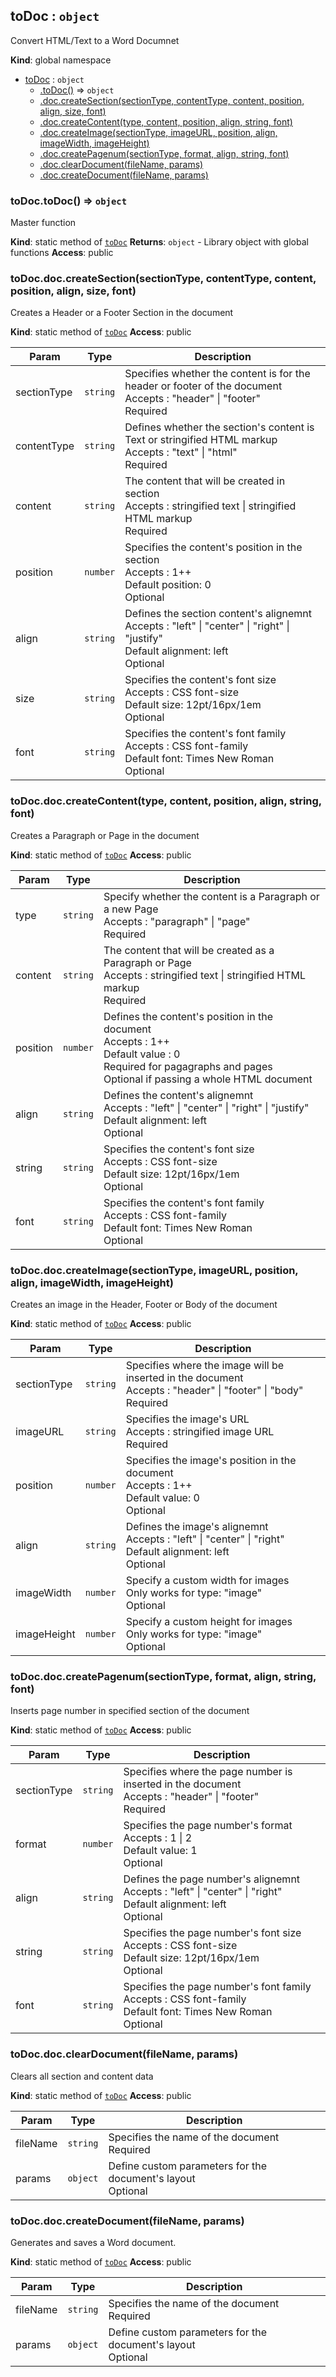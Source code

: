 ## toDoc : <code>object</code>
Convert HTML/Text to a Word Documnet

**Kind**: global namespace

* [toDoc](#toDoc) : <code>object</code>
    * [.toDoc()](#toDoc.toDoc) ⇒ <code>object</code>
    * [.doc.createSection(sectionType, contentType, content, position, align, size, font)](#toDoc.doc.createSection)
    * [.doc.createContent(type, content, position, align, string, font)](#toDoc.doc.createContent)
    * [.doc.createImage(sectionType, imageURL, position, align, imageWidth, imageHeight)](#toDoc.doc.createImage)
    * [.doc.createPagenum(sectionType, format, align, string, font)](#toDoc.doc.createPagenum)
    * [.doc.clearDocument(fileName, params)](#toDoc.doc.clearDocument)
    * [.doc.createDocument(fileName, params)](#toDoc.doc.createDocument)

<a name="toDoc.toDoc"></a>

### toDoc.toDoc() ⇒ <code>object</code>
Master function

**Kind**: static method of [<code>toDoc</code>](#toDoc)
**Returns**: <code>object</code> - Library object with global functions
**Access**: public
<a name="toDoc.doc.createSection"></a>

### toDoc.doc.createSection(sectionType, contentType, content, position, align, size, font)
Creates a Header or a Footer Section in the document

**Kind**: static method of [<code>toDoc</code>](#toDoc)
**Access**: public

| Param | Type | Description |
| --- | --- | --- |
| sectionType | <code>string</code> | Specifies whether the content is for the header or footer of the document <br/> Accepts : "header" &#124; "footer" <br/> Required |
| contentType | <code>string</code> | Defines whether the section's content is Text or stringified HTML markup <br/> Accepts : "text" &#124; "html" <br/> Required |
| content | <code>string</code> | The content that will be created in section <br/> Accepts : stringified text &#124; stringified HTML markup <br/> Required |
| position | <code>number</code> | Specifies the content's position in the section <br/> Accepts : 1++ <br/> Default position: 0 <br/> Optional |
| align | <code>string</code> | Defines the section content's alignemnt <br/> Accepts : "left" &#124; "center" &#124; "right" &#124; "justify" <br/> Default alignment: left <br/> Optional |
| size | <code>string</code> | Specifies the content's font size <br/> Accepts : CSS font-size <br/> Default size: 12pt/16px/1em  <br/> Optional |
| font | <code>string</code> | Specifies the content's font family <br/> Accepts : CSS font-family <br/> Default font: Times New Roman <br/> Optional |

<a name="toDoc.doc.createContent"></a>

### toDoc.doc.createContent(type, content, position, align, string, font)
Creates a Paragraph or Page in the document

**Kind**: static method of [<code>toDoc</code>](#toDoc)
**Access**: public

| Param | Type | Description |
| --- | --- | --- |
| type | <code>string</code> | Specify whether the content is a Paragraph or a new Page <br/> Accepts : "paragraph" &#124; "page" <br/> Required |
| content | <code>string</code> | The content that will be created as a Paragraph or Page <br/> Accepts : stringified text &#124; stringified HTML markup <br/> Required |
| position | <code>number</code> | Defines the content's position in the document <br/> Accepts : 1++ <br/> Default value : 0 <br/> Required for pagagraphs and pages <br/> Optional if passing a whole HTML document |
| align | <code>string</code> | Defines the content's alignemnt <br/> Accepts : "left" &#124; "center" &#124; "right" &#124; "justify" <br/> Default alignment: left <br/> Optional |
| string | <code>string</code> | Specifies the content's font size <br/> Accepts : CSS font-size <br/> Default size: 12pt/16px/1em  <br/> Optional |
| font | <code>string</code> | Specifies the content's font family <br/> Accepts : CSS font-family <br/> Default font: Times New Roman <br/> Optional |

<a name="toDoc.doc.createImage"></a>

### toDoc.doc.createImage(sectionType, imageURL, position, align, imageWidth, imageHeight)
Creates an image in the Header, Footer or Body  of the document

**Kind**: static method of [<code>toDoc</code>](#toDoc)
**Access**: public

| Param | Type | Description |
| --- | --- | --- |
| sectionType | <code>string</code> | Specifies where the image will be inserted in the document <br/> Accepts : "header" &#124; "footer" &#124; "body" <br/> Required |
| imageURL | <code>string</code> | Specifies the image's URL <br/> Accepts : stringified image URL <br/> Required |
| position | <code>number</code> | Specifies the image's position in the document <br/> Accepts : 1++ <br/> Default value: 0 <br/> Optional |
| align | <code>string</code> | Defines the image's alignemnt <br/> Accepts : "left" &#124; "center" &#124; "right" <br/> Default alignment: left <br/> Optional |
| imageWidth | <code>number</code> | Specify a custom width for images <br/> Only works for type: "image" <br/> Optional |
| imageHeight | <code>number</code> | Specify a custom height for images <br/> Only works for type: "image" <br/> Optional |

<a name="toDoc.doc.createPagenum"></a>

### toDoc.doc.createPagenum(sectionType, format, align, string, font)
Inserts page number in specified section of the document

**Kind**: static method of [<code>toDoc</code>](#toDoc)
**Access**: public

| Param | Type | Description |
| --- | --- | --- |
| sectionType | <code>string</code> | Specifies where the page number is inserted in the document <br/> Accepts : "header" &#124; "footer" <br/> Required |
| format | <code>number</code> | Specifies the page number's format <br/> Accepts : 1 &#124; 2 <br/> Default value: 1 <br/> Optional |
| align | <code>string</code> | Defines the page number's alignemnt <br/> Accepts : "left" &#124; "center" &#124; "right" <br/> Default alignment: left <br/> Optional |
| string | <code>string</code> | Specifies the page number's font size <br/> Accepts : CSS font-size <br/> Default size: 12pt/16px/1em  <br/> Optional |
| font | <code>string</code> | Specifies the page number's font family <br/> Accepts : CSS font-family <br/> Default font: Times New Roman <br/> Optional |

<a name="toDoc.doc.clearDocument"></a>

### toDoc.doc.clearDocument(fileName, params)
Clears all section and content data

**Kind**: static method of [<code>toDoc</code>](#toDoc)
**Access**: public

| Param | Type | Description |
| --- | --- | --- |
| fileName | <code>string</code> | Specifies the name of the document <br/> Required |
| params | <code>object</code> | Define custom parameters for the document's layout <br/> Optional |

<a name="toDoc.doc.createDocument"></a>

### toDoc.doc.createDocument(fileName, params)
Generates and saves a Word document.

**Kind**: static method of [<code>toDoc</code>](#toDoc)
**Access**: public

| Param | Type | Description |
| --- | --- | --- |
| fileName | <code>string</code> | Specifies the name of the document <br/> Required |
| params | <code>object</code> | Define custom parameters for the document's layout <br/> Optional |
